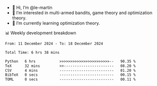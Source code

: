 - 👋 Hi, I’m @le-martin
- 👀 I’m interested in multi-armed bandits, game theory and optimization theory.
- 🌱 I’m currently learning optimization theory.
<!---- 💞️ I’m looking to collaborate on ...
- 📫 How to reach me ...-->

<!---
Tutorial for using WakaTime stats in GitHub profile: https://github.com/athul/waka-readme
-->

📊 Weekly development breakdown
<!--START_SECTION:waka-->

```txt
From: 11 December 2024 - To: 18 December 2024

Total Time: 6 hrs 38 mins

Python   6 hrs           >>>>>>>>>>>>>>>>>>>>>>>--   90.35 %
TeX      32 mins         >>-----------------------   08.20 %
CSV      4 mins          -------------------------   01.20 %
BibTeX   0 secs          -------------------------   00.15 %
TOML     0 secs          -------------------------   00.11 %
```

<!--END_SECTION:waka-->

<!---
le-martin/le-martin is a ✨ special ✨ repository because its `README.md` (this file) appears on your GitHub profile.
You can click the Preview link to take a look at your changes.
--->
